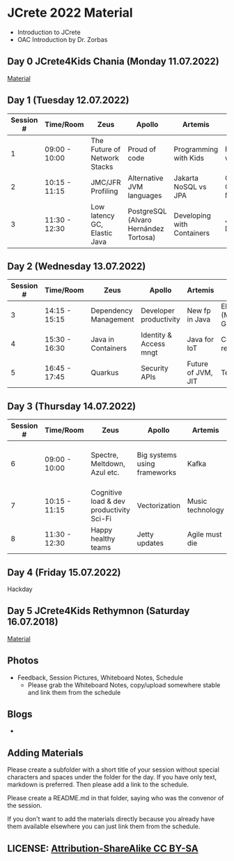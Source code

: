 # JCrete 2022 Material
* Introduction to JCrete
* OAC Introduction by Dr. Zorbas

## Day 0 JCrete4Kids Chania (Monday 11.07.2022)
[Material](JCrete4Kids)

## Day 1 (Tuesday 12.07.2022)
| Session # | Time/Room     | Zeus                           | Apollo                                | Artemis                      | Beach                    | Athena            | Hermes              | Aphrodite                              | Aris               |
|-----------|---------------|--------------------------------|---------------------------------------|------------------------------|--------------------------|-------------------|---------------------|----------------------------------------|--------------------| 
| 1         | 09:00 - 10:00 | The Future of Network Stacks   | Proud of code                         | Programming with Kids        | Future of work           | Low Latency       | Jakarta EE          | Rust for Java Programmers (Alex Snaps) | Concurrency models |
| 2         | 10:15 - 11:15 | JMC/JFR Profiling              | Alternative JVM languages             | Jakarta NoSQL vs JPA         | OSS Community Management | HttpClient        | Local Voxxed/Devoxx | Future storage                         | Jakarta Functions  |
| 3         | 11:30 - 12:30 | Low latency GC, Elastic Java   | PostgreSQL (Alvaro Hernández Tortosa) | Developing with Containers   | Java Desktop             | Feature evolution | Java Security       | Reactive Streams                       | Microprofiles      |

## Day 2 (Wednesday 13.07.2022)

| Session # | Time/Room     | Zeus                   | Apollo                 | Artemis            | Beach                         | Athena              | Hermes           | Aphrodite | Aris |
|-----------|---------------|------------------------|------------------------|--------------------|-------------------------------|---------------------|------------------|-----------|------|
| 3         | 14:15 - 15:15 | Dependency Management  | Developer productivity | New fp in Java     | ElasticSearch (Maria Gouseti) | Coding Katas, Dojos | Forked Java      | -         | -    |
| 4         | 15:30 - 16:30 | Java in Containers     | Identity & Access mngt | Java for IoT       | Code reviews                  | Kotlin              | Maven            | -         | -    | 
| 5         | 16:45 - 17:45 | Quarkus                | Security APIs          | Future of JVM, JIT | Teams                         | Java Warm-up        | Java in 10 years | -         | -    |

## Day 3 (Thursday 14.07.2022)

| Session # | Time/Room      | Zeus                                      | Apollo                       | Artemis          | Beach                                   | Athena                      | Hermes                          | Aphrodite       | Aris           |
|-----------|----------------|-------------------------------------------|------------------------------|------------------|-----------------------------------------|-----------------------------|---------------------------------|-----------------|----------------|
| 6         | 09:00 - 10:00  | Spectre, Meltdown, Azul etc.              | Big systems using frameworks | Kafka            | Apache NetBeans 11.0 (Ioannis Kostaras) | Music 4 kids                | Online course & education       | -               | Searching data |
| 7         | 10:15 - 11:15  | Cognitive load & dev productivity  Sci-Fi | Vectorization                | Music technology | Valhalla                                | DDD & product design        | Distributed computing & tracing | Eclipse         | -              |
| 8         | 11:30 - 12:30  | Happy healthy teams                       | Jetty updates                | Agile must die   | Offheap & byte buffers                  | Tech is changing everything | Java & Education                | Java & Robotics | -              | 


## Day 4 (Friday 15.07.2022)
Hackday

## Day 5 JCrete4Kids Rethymnon (Saturday 16.07.2018)
[Material](JCrete4Kids)

## Photos

* Feedback, Session Pictures, Whiteboard Notes, Schedule
  * Please grab the Whiteboard Notes, copy/upload somewhere stable and link them from the schedule

## Blogs

*


## Adding Materials

Please create a subfolder with a short title of your session without special characters and spaces under the folder for the day. If you have only text, markdown is preferred. Then please add a link to the schedule.

Please create a README.md in that folder, saying who was the convenor of the session.

If you don't want to add the materials directly because you already have them available elsewhere you can just link them from the schedule.

## LICENSE:  [Attribution-ShareAlike CC BY-SA](https://creativecommons.org/licenses/)
